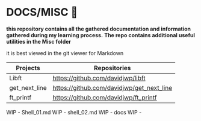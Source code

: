 # DOCS/MISC 📑️
**this repository contains all the gathered documentation and information gathered during my learning process.**
**The repo contains additional useful utilities in the Misc folder**

it is best viewed in the git viewer for Markdown

| Projects | Repositories |
| -------- | ------------ |
| Libft | https://github.com/davidjwp/libft |
| get_next_line | https://github.com/davidjwp/get_next_line |
| ft_printf | https://github.com/davidjwp/ft_printf |

WIP -   Shell_01.md
WIP -   shell_02.md
WIP -   docs
WIP -   
